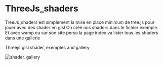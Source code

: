 # ThreeJs_shaders

TreeJs_shaders est simplement la mise en place minimum de tree.js pour jouer avec des shader en glsl
On créé nos shaders dans le fichier exemple. Et avec wamp ou sur son site perso la page index va lister tous les shaders dans une gallerie



 Threejs glsl shader, exemples and gallery
 
![shader_gallery](http://www.matthispralat.fr/wp-content/uploads/2019/08/Shader_Tree_Js.PNG)
